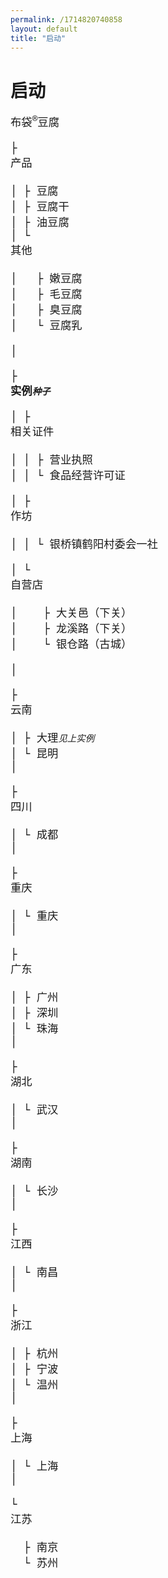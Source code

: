 ```yaml
---
permalink: /1714820740858
layout: default
title: "启动"
---
```


<h1>启动</h1>

<pre style="font-size: 13pt;">
<div class="collapse"><span class="collapse-toggler" data-toggle="collapse">布袋<sup>&reg;</sup>豆腐</span><div class="collapse-body">
├ <div class="collapse"><span class="collapse-toggler" data-toggle="collapse">产品</span><div class="collapse-body">
│ ├ 豆腐
│ ├ 豆腐干
│ ├ 油豆腐
│ └ <div class="collapse"><span class="collapse-toggler" data-toggle="collapse">其他</span><div class="collapse-body">
│   ├ 嫩豆腐
│   ├ 毛豆腐
│   ├ 臭豆腐
│   └ 豆腐乳</div></div>
│</div></div>
├ <div class="collapse"><strong class="collapse-toggler" data-toggle="collapse">实例<small><em>种子</em></small></strong><div class="collapse-body">
│ ├ <div class="collapse"><span class="collapse-toggler" data-toggle="collapse">相关证件</span><div class="collapse-body">
│ │ ├ 营业执照
│ │ └ 食品经营许可证</div></div>
│ ├ <div class="collapse"><span class="collapse-toggler" data-toggle="collapse">作坊</span><div class="collapse-body">
│ │ └ 银桥镇鹤阳村委会一社</div></div>
│ └ <div class="collapse"><span class="collapse-toggler" data-toggle="collapse">自营店</span><div class="collapse-body">
│    ├ 大关邑（下关）
│    ├ 龙溪路（下关）
│    └ 银仓路（古城）</div></div>
│</div></div>
├ <div class="collapse"><span class="collapse-toggler" data-toggle="collapse">云南</span><div class="collapse-body">
│ ├ 大理<small><em>见上实例</em></small>
│ └ 昆明
│</div></div>
├ <div class="collapse"><span class="collapse-toggler" data-toggle="collapse">四川</span><div class="collapse-body">
│ └ 成都
│</div></div>
├ <div class="collapse"><span class="collapse-toggler" data-toggle="collapse">重庆</span><div class="collapse-body">
│ └ 重庆
│</div></div>
├ <div class="collapse"><span class="collapse-toggler" data-toggle="collapse">广东</span><div class="collapse-body">
│ ├ 广州
│ ├ 深圳
│ └ 珠海
│</div></div>
├ <div class="collapse"><span class="collapse-toggler" data-toggle="collapse">湖北</span><div class="collapse-body">
│ └ 武汉
│</div></div>
├ <div class="collapse"><span class="collapse-toggler" data-toggle="collapse">湖南</span><div class="collapse-body">
│ └ 长沙
│</div></div>
├ <div class="collapse"><span class="collapse-toggler" data-toggle="collapse">江西</span><div class="collapse-body">
│ └ 南昌
│</div></div>
├ <div class="collapse"><span class="collapse-toggler" data-toggle="collapse">浙江</span><div class="collapse-body">
│ ├ 杭州
│ ├ 宁波
│ └ 温州
│</div></div>
├ <div class="collapse"><span class="collapse-toggler" data-toggle="collapse">上海</span><div class="collapse-body">
│ └ 上海
│</div></div>
└ <div class="collapse"><span class="collapse-toggler" data-toggle="collapse">江苏</span><div class="collapse-body">
  ├ 南京
  └ 苏州</div></div>
</div></div></pre>

<script>    
  window.addEventListener('load', function() {
    document.querySelectorAll('.collapse')
      .forEach(function(collapse) {
        var toggler = collapse.querySelector('.collapse-toggler');
        var body = collapse.querySelector('.collapse-body');
        
        toggler.onclick = function() {
          toggler.classList.toggle('active');
          body.classList.toggle('active');
        };
      });
  }, false);
</script>